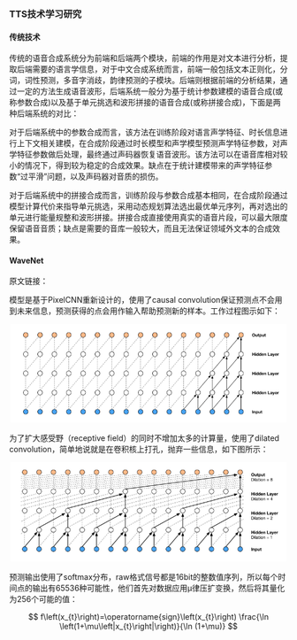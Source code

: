 ### TTS技术学习研究
#### 传统技术
传统的语音合成系统分为前端和后端两个模块，前端的作用是对文本进行分析，提取后端需要的语言学信息，对于中文合成系统而言，前端一般包括文本正则化，分词，词性预测，多音字消歧，韵律预测的子模块。后端则根据前端的分析结果，通过一定的方法生成语音波形，后端系统一般分为基于统计参数建模的语音合成(或称参数合成)以及基于单元挑选和波形拼接的语音合成(或称拼接合成)，下面是两种后端系统的对比：

对于后端系统中的参数合成而言，该方法在训练阶段对语言声学特征、时长信息进行上下文相关建模，在合成阶段通过时长模型和声学模型预测声学特征参数，对声学特征参数做后处理，最终通过声码器恢复语音波形。该方法可以在语音库相对较小的情况下，得到较为稳定的合成效果。缺点在于统计建模带来的声学特征参数“过平滑”问题，以及声码器对音质的损伤。

对于后端系统中的拼接合成而言，训练阶段与参数合成基本相同，在合成阶段通过模型计算代价来指导单元挑选，采用动态规划算法选出最优单元序列，再对选出的单元进行能量规整和波形拼接。拼接合成直接使用真实的语音片段，可以最大限度保留语音音质；缺点是需要的音库一般较大，而且无法保证领域外文本的合成效果。

#### WaveNet
原文链接：

模型是基于PixelCNN重新设计的，使用了causal convolution保证预测点不会用到未来信息，预测获得的点会用作输入帮助预测新的样本。工作过程图示如下：

<div align="center">
<img src="graph/wavenet.png" width=500>
</div>

为了扩大感受野（receptive field）的同时不增加太多的计算量，使用了dilated convolution，简单地说就是在卷积核上打孔，抛弃一些信息，如下图所示：
<div align="center">
<img src="graph/wavenet_dialateconv.png" width=500>
</div>

预测输出使用了softmax分布，raw格式信号都是16bit的整数值序列，所以每个时间点的输出有65536种可能性，他们首先对数据应用μ律压扩变换，然后将其量化为256个可能的值：

$$
f\left(x_{t}\right)=\operatorname{sign}\left(x_{t}\right) \frac{\ln \left(1+\mu\left|x_{t}\right|\right)}{\ln (1+\mu)}
$$

